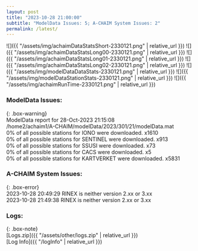 ```yaml
---
layout: post
title: "2023-10-28 21:00:00"
subtitle: "ModelData Issues: 5; A-CHAIM System Issues: 2"
permalink: /latest/
---
```


![]({{ "/assets/img/achaimDataStatsShort-2330121.png" | relative_url }})
![]({{ "/assets/img/achaimDataStatsLong00-2330121.png" | relative_url }})
![]({{ "/assets/img/achaimDataStatsLong01-2330121.png" | relative_url }})
![]({{ "/assets/img/achaimDataStatsLong02-2330121.png" | relative_url }})
![]({{ "/assets/img/modelDataDataStats-2330121.png" | relative_url }})
![]({{ "/assets/img/modelDataStationStats-2330121.png" | relative_url }})
![]({{ "/assets/img/achaimRunTime-2330121.png" | relative_url }})


### ModelData Issues:  
  
{: .box-warning}  
 ModelData report for 28-Oct-2023 21:15:08   
 /home2/achaim1/A-CHAIM/modelData/2023/301/21/modelData.mat   
 0% of all possible stations for IONO were downloaded. x1610   
 0% of all possible stations for SENTINEL were downloaded. x913   
 0% of all possible stations for SSUSI were downloaded. x73   
 0% of all possible stations for CACS were downloaded. x5   
 0% of all possible stations for KARTVERKET were downloaded. x5831   
  
### A-CHAIM System Issues:  
  
{: .box-error}  
2023-10-28 20:49:29 RINEX is neither version 2.xx or 3.xx  
2023-10-28 21:49:38 RINEX is neither version 2.xx or 3.xx  

### Logs:  
  
{: .box-note}  
[Logs.zip]({{ "/assets/other/logs.zip" | relative_url }})  
[Log Info]({{ "/logInfo" | relative_url }})  
